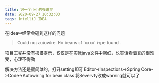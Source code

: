 ```yaml
---
title: 记一个小小的强迫症
date: 2020-09-27 10:32:03
tags: IntelliJ IDEA
---
```

在idea中经常会碰到这样的问题
>Could not autowire. No beans of 'xxxx' type found.. 

<!--more-->
项目工程并没有报错提示，仅仅是在实际java文件中飙红，说实话看着真的很难受，心理不得劲


解决方法还是蛮简单的，打开setting即可
Editor->Inspections->Spring Core->Code->Autowiring for bean class
将Severvty改成warning就可以了